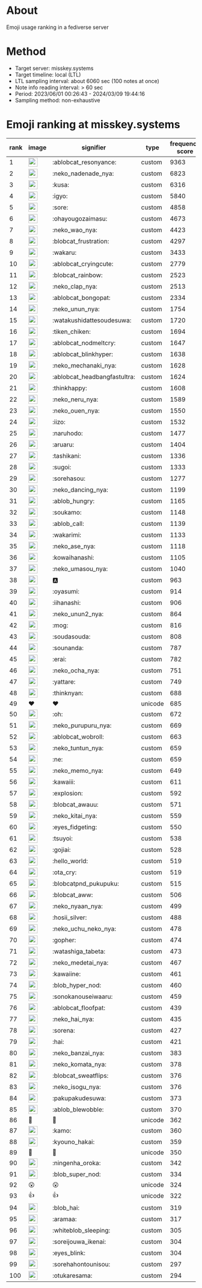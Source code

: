 # About
Emoji usage ranking in a fediverse server

# Method
- Target server: misskey.systems
- Target timeline: local (LTL)
- LTL sampling interval: about 6060 sec (100 notes at once)
- Note info reading interval: > 60 sec
- Period: 2023/06/01 00:26:43 - 2024/03/09 19:44:16 
- Sampling method: non-exhaustive

# Emoji ranking at misskey.systems

|rank|image|signifier|type|frequency score|
|----|----|----|----|----|
|1|<img height="24" src="https://misskey.systems/emoji/ablobcat_resonyance.webp">|:ablobcat_resonyance:|custom|9363|
|2|<img height="24" src="https://misskey.systems/emoji/neko_nadenade_nya.webp">|:neko_nadenade_nya:|custom|6823|
|3|<img height="24" src="https://misskey.systems/emoji/kusa.webp">|:kusa:|custom|6316|
|4|<img height="24" src="https://misskey.systems/emoji/igyo.webp">|:igyo:|custom|5840|
|5|<img height="24" src="https://misskey.systems/emoji/sore.webp">|:sore:|custom|4858|
|6|<img height="24" src="https://misskey.systems/emoji/ohayougozaimasu.webp">|:ohayougozaimasu:|custom|4673|
|7|<img height="24" src="https://misskey.systems/emoji/neko_wao_nya.webp">|:neko_wao_nya:|custom|4423|
|8|<img height="24" src="https://misskey.systems/emoji/blobcat_frustration.webp">|:blobcat_frustration:|custom|4297|
|9|<img height="24" src="https://misskey.systems/emoji/wakaru.webp">|:wakaru:|custom|3433|
|10|<img height="24" src="https://misskey.systems/emoji/ablobcat_cryingcute.webp">|:ablobcat_cryingcute:|custom|2779|
|11|<img height="24" src="https://misskey.systems/emoji/blobcat_rainbow.webp">|:blobcat_rainbow:|custom|2523|
|12|<img height="24" src="https://misskey.systems/emoji/neko_clap_nya.webp">|:neko_clap_nya:|custom|2513|
|13|<img height="24" src="https://misskey.systems/emoji/ablobcat_bongopat.webp">|:ablobcat_bongopat:|custom|2334|
|14|<img height="24" src="https://misskey.systems/emoji/neko_unun_nya.webp">|:neko_unun_nya:|custom|1754|
|15|<img height="24" src="https://misskey.systems/emoji/watakushidattesoudesuwa.webp">|:watakushidattesoudesuwa:|custom|1720|
|16|<img height="24" src="https://misskey.systems/emoji/tiken_chiken.webp">|:tiken_chiken:|custom|1694|
|17|<img height="24" src="https://misskey.systems/emoji/ablobcat_nodmeltcry.webp">|:ablobcat_nodmeltcry:|custom|1647|
|18|<img height="24" src="https://misskey.systems/emoji/ablobcat_blinkhyper.webp">|:ablobcat_blinkhyper:|custom|1638|
|19|<img height="24" src="https://misskey.systems/emoji/neko_mechanaki_nya.webp">|:neko_mechanaki_nya:|custom|1628|
|20|<img height="24" src="https://misskey.systems/emoji/ablobcat_headbangfastultra.webp">|:ablobcat_headbangfastultra:|custom|1624|
|21|<img height="24" src="https://misskey.systems/emoji/thinkhappy.webp">|:thinkhappy:|custom|1608|
|22|<img height="24" src="https://misskey.systems/emoji/neko_neru_nya.webp">|:neko_neru_nya:|custom|1589|
|23|<img height="24" src="https://misskey.systems/emoji/neko_ouen_nya.webp">|:neko_ouen_nya:|custom|1550|
|24|<img height="24" src="https://misskey.systems/emoji/iizo.webp">|:iizo:|custom|1532|
|25|<img height="24" src="https://misskey.systems/emoji/naruhodo.webp">|:naruhodo:|custom|1477|
|26|<img height="24" src="https://misskey.systems/emoji/aruaru.webp">|:aruaru:|custom|1404|
|27|<img height="24" src="https://misskey.systems/emoji/tashikani.webp">|:tashikani:|custom|1336|
|28|<img height="24" src="https://misskey.systems/emoji/sugoi.webp">|:sugoi:|custom|1333|
|29|<img height="24" src="https://misskey.systems/emoji/sorehasou.webp">|:sorehasou:|custom|1277|
|30|<img height="24" src="https://misskey.systems/emoji/neko_dancing_nya.webp">|:neko_dancing_nya:|custom|1199|
|31|<img height="24" src="https://misskey.systems/emoji/ablob_hungry.webp">|:ablob_hungry:|custom|1165|
|32|<img height="24" src="https://misskey.systems/emoji/soukamo.webp">|:soukamo:|custom|1148|
|33|<img height="24" src="https://misskey.systems/emoji/ablob_call.webp">|:ablob_call:|custom|1139|
|34|<img height="24" src="https://misskey.systems/emoji/wakarimi.webp">|:wakarimi:|custom|1133|
|35|<img height="24" src="https://misskey.systems/emoji/neko_ase_nya.webp">|:neko_ase_nya:|custom|1118|
|36|<img height="24" src="https://misskey.systems/emoji/kowaihanashi.webp">|:kowaihanashi:|custom|1105|
|37|<img height="24" src="https://misskey.systems/emoji/neko_umasou_nya.webp">|:neko_umasou_nya:|custom|1040|
|38|<img height="24" src="https://misskey.systems/emoji/a.webp">|:a:|custom|963|
|39|<img height="24" src="https://misskey.systems/emoji/oyasumi.webp">|:oyasumi:|custom|914|
|40|<img height="24" src="https://misskey.systems/emoji/iihanashi.webp">|:iihanashi:|custom|906|
|41|<img height="24" src="https://misskey.systems/emoji/neko_unun2_nya.webp">|:neko_unun2_nya:|custom|864|
|42|<img height="24" src="https://misskey.systems/emoji/mog.webp">|:mog:|custom|816|
|43|<img height="24" src="https://misskey.systems/emoji/soudasouda.webp">|:soudasouda:|custom|808|
|44|<img height="24" src="https://misskey.systems/emoji/sounanda.webp">|:sounanda:|custom|787|
|45|<img height="24" src="https://misskey.systems/emoji/erai.webp">|:erai:|custom|782|
|46|<img height="24" src="https://misskey.systems/emoji/neko_ocha_nya.webp">|:neko_ocha_nya:|custom|751|
|47|<img height="24" src="https://misskey.systems/emoji/yattare.webp">|:yattare:|custom|749|
|48|<img height="24" src="https://misskey.systems/emoji/thinknyan.webp">|:thinknyan:|custom|688|
|49|❤|❤|unicode|685|
|50|<img height="24" src="https://misskey.systems/emoji/oh.webp">|:oh:|custom|672|
|51|<img height="24" src="https://misskey.systems/emoji/neko_purupuru_nya.webp">|:neko_purupuru_nya:|custom|669|
|52|<img height="24" src="https://misskey.systems/emoji/ablobcat_wobroll.webp">|:ablobcat_wobroll:|custom|663|
|53|<img height="24" src="https://misskey.systems/emoji/neko_tuntun_nya.webp">|:neko_tuntun_nya:|custom|659|
|54|<img height="24" src="https://misskey.systems/emoji/ne.webp">|:ne:|custom|659|
|55|<img height="24" src="https://misskey.systems/emoji/neko_memo_nya.webp">|:neko_memo_nya:|custom|649|
|56|<img height="24" src="https://misskey.systems/emoji/kawaiii.webp">|:kawaiii:|custom|611|
|57|<img height="24" src="https://misskey.systems/emoji/explosion.webp">|:explosion:|custom|592|
|58|<img height="24" src="https://misskey.systems/emoji/blobcat_awauu.webp">|:blobcat_awauu:|custom|571|
|59|<img height="24" src="https://misskey.systems/emoji/neko_kitai_nya.webp">|:neko_kitai_nya:|custom|559|
|60|<img height="24" src="https://misskey.systems/emoji/eyes_fidgeting.webp">|:eyes_fidgeting:|custom|550|
|61|<img height="24" src="https://misskey.systems/emoji/tsuyoi.webp">|:tsuyoi:|custom|538|
|62|<img height="24" src="https://misskey.systems/emoji/gojiai.webp">|:gojiai:|custom|528|
|63|<img height="24" src="https://misskey.systems/emoji/hello_world.webp">|:hello_world:|custom|519|
|64|<img height="24" src="https://misskey.systems/emoji/ota_cry.webp">|:ota_cry:|custom|519|
|65|<img height="24" src="https://misskey.systems/emoji/blobcatpnd_pukupuku.webp">|:blobcatpnd_pukupuku:|custom|515|
|66|<img height="24" src="https://misskey.systems/emoji/blobcat_aww.webp">|:blobcat_aww:|custom|506|
|67|<img height="24" src="https://misskey.systems/emoji/neko_nyaan_nya.webp">|:neko_nyaan_nya:|custom|499|
|68|<img height="24" src="https://misskey.systems/emoji/hosii_silver.webp">|:hosii_silver:|custom|488|
|69|<img height="24" src="https://misskey.systems/emoji/neko_uchu_neko_nya.webp">|:neko_uchu_neko_nya:|custom|478|
|70|<img height="24" src="https://misskey.systems/emoji/gopher.webp">|:gopher:|custom|474|
|71|<img height="24" src="https://misskey.systems/emoji/watashiga_tabeta.webp">|:watashiga_tabeta:|custom|473|
|72|<img height="24" src="https://misskey.systems/emoji/neko_medetai_nya.webp">|:neko_medetai_nya:|custom|467|
|73|<img height="24" src="https://misskey.systems/emoji/kawaiine.webp">|:kawaiine:|custom|461|
|74|<img height="24" src="https://misskey.systems/emoji/blob_hyper_nod.webp">|:blob_hyper_nod:|custom|460|
|75|<img height="24" src="https://misskey.systems/emoji/sonokanouseiwaaru.webp">|:sonokanouseiwaaru:|custom|459|
|76|<img height="24" src="https://misskey.systems/emoji/ablobcat_floofpat.webp">|:ablobcat_floofpat:|custom|439|
|77|<img height="24" src="https://misskey.systems/emoji/neko_hai_nya.webp">|:neko_hai_nya:|custom|435|
|78|<img height="24" src="https://misskey.systems/emoji/sorena.webp">|:sorena:|custom|427|
|79|<img height="24" src="https://misskey.systems/emoji/hai.webp">|:hai:|custom|421|
|80|<img height="24" src="https://misskey.systems/emoji/neko_banzai_nya.webp">|:neko_banzai_nya:|custom|383|
|81|<img height="24" src="https://misskey.systems/emoji/neko_komata_nya.webp">|:neko_komata_nya:|custom|378|
|82|<img height="24" src="https://misskey.systems/emoji/blobcat_sweatflips.webp">|:blobcat_sweatflips:|custom|376|
|83|<img height="24" src="https://misskey.systems/emoji/neko_isogu_nya.webp">|:neko_isogu_nya:|custom|376|
|84|<img height="24" src="https://misskey.systems/emoji/pakupakudesuwa.webp">|:pakupakudesuwa:|custom|373|
|85|<img height="24" src="https://misskey.systems/emoji/ablob_blewobble.webp">|:ablob_blewobble:|custom|370|
|86|🎉|🎉|unicode|362|
|87|<img height="24" src="https://misskey.systems/emoji/kamo.webp">|:kamo:|custom|360|
|88|<img height="24" src="https://misskey.systems/emoji/kyouno_hakai.webp">|:kyouno_hakai:|custom|359|
|89|🍗|🍗|unicode|350|
|90|<img height="24" src="https://misskey.systems/emoji/ningenha_oroka.webp">|:ningenha_oroka:|custom|342|
|91|<img height="24" src="https://misskey.systems/emoji/blob_super_nod.webp">|:blob_super_nod:|custom|334|
|92|😮|😮|unicode|324|
|93|👍|👍|unicode|322|
|94|<img height="24" src="https://misskey.systems/emoji/blob_hai.webp">|:blob_hai:|custom|319|
|95|<img height="24" src="https://misskey.systems/emoji/aramaa.webp">|:aramaa:|custom|317|
|96|<img height="24" src="https://misskey.systems/emoji/whiteblob_sleeping.webp">|:whiteblob_sleeping:|custom|305|
|97|<img height="24" src="https://misskey.systems/emoji/soreijouwa_ikenai.webp">|:soreijouwa_ikenai:|custom|304|
|98|<img height="24" src="https://misskey.systems/emoji/eyes_blink.webp">|:eyes_blink:|custom|304|
|99|<img height="24" src="https://misskey.systems/emoji/sorehahontounisou.webp">|:sorehahontounisou:|custom|297|
|100|<img height="24" src="https://misskey.systems/emoji/otukaresama.webp">|:otukaresama:|custom|294|
